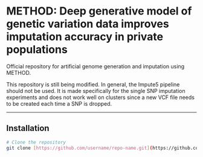 # METHOD: Deep generative model of genetic variation data improves imputation accuracy in private populations

Official repository for artificial genome generation and imputation using METHOD.

This repository is still being modified. In general, the Impute5 pipeline should not be used. It is made specifically for the single SNP imputation experiments and does not work well on clusters since a new VCF file needs to be created each time a SNP is dropped.

---

## Installation

```bash
# Clone the repository
git clone [https://github.com/username/repo-name.git](https://github.com/prateekanand2/genetic_pc.git)

